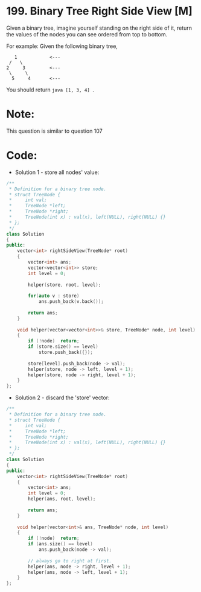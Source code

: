 # 199. Binary Tree Right Side View [M]
Given a binary tree, imagine yourself standing on the right side of it, return the values of the nodes you can see ordered from top to bottom.

For example:
Given the following binary tree,
```
   1            <---
 /   \
2     3         <---
 \     \
  5     4       <---
```
You should return ```java [1, 3, 4] ```.

# Note:
This question is similar to question 107

# Code:
- Solution 1 - store all nodes' value:
```c++
/**
 * Definition for a binary tree node.
 * struct TreeNode {
 *     int val;
 *     TreeNode *left;
 *     TreeNode *right;
 *     TreeNode(int x) : val(x), left(NULL), right(NULL) {}
 * };
 */
class Solution 
{
public:
    vector<int> rightSideView(TreeNode* root) 
    {
        vector<int> ans;
        vector<vector<int>> store;
        int level = 0;
        
        helper(store, root, level);
        
        for(auto v : store)
            ans.push_back(v.back());
        
        return ans;
    }
    
    void helper(vector<vector<int>>& store, TreeNode* node, int level)
    {
        if (!node)  return;
        if (store.size() == level)
            store.push_back({});
            
        store[level].push_back(node -> val);
        helper(store, node -> left, level + 1);
        helper(store, node -> right, level + 1);
    }
};
```
- Solution 2 - discard the 'store' vector:
```c++
/**
 * Definition for a binary tree node.
 * struct TreeNode {
 *     int val;
 *     TreeNode *left;
 *     TreeNode *right;
 *     TreeNode(int x) : val(x), left(NULL), right(NULL) {}
 * };
 */
class Solution 
{
public:
    vector<int> rightSideView(TreeNode* root) 
    {
        vector<int> ans;
        int level = 0;
        helper(ans, root, level);
        
        return ans;
    }
    
    void helper(vector<int>& ans, TreeNode* node, int level)
    {
        if (!node)  return;
        if (ans.size() == level)
            ans.push_back(node -> val);
        
        // always go to right at first.
        helper(ans, node -> right, level + 1);
        helper(ans, node -> left, level + 1);
    }
};
```
